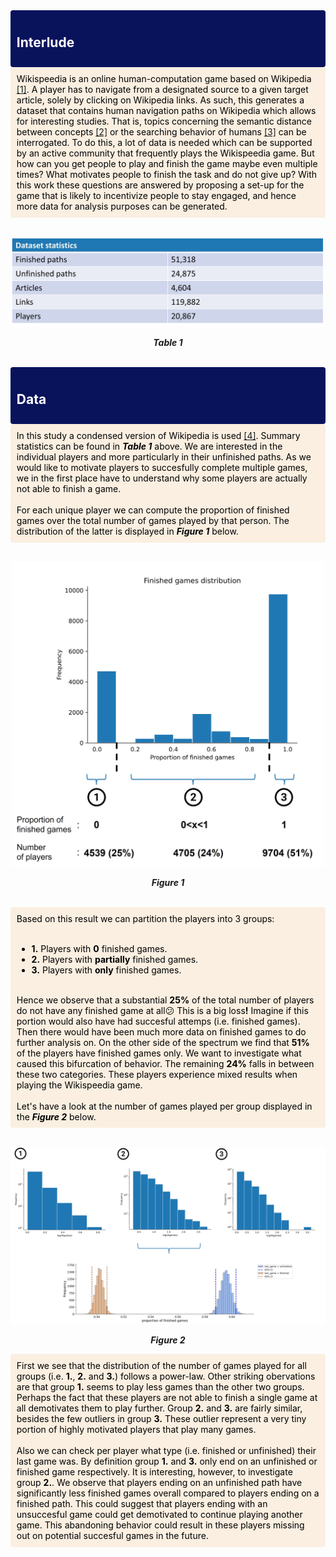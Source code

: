 <div style='background-color:#08135c; border-left: solid #darkblue 4px; border-radius: 4px; padding:0.7em;'>
       <h2 style="color:white">Interlude</h2>
</div>
<div style='background-color:#faefe1; border-left: solid #darkblue 4px; border-radius: 4px; padding:0.7em;'>
    <span style="color:black">
        Wikispeedia is an online human-computation game based on Wikipedia <a href="https://dlab.epfl.ch/wikispeedia/play/">[1]</a>. A player has to navigate from a designated source to a given target article, solely by clicking on Wikipedia links. As such, this generates a dataset that contains human navigation paths on Wikipedia which allows for interesting studies. That is, topics concerning the semantic distance between concepts <a href="http://infolab.stanford.edu/~west1/pubs/West-Pineau-Precup_IJCAI-09.pdf">[2]</a> or the searching behavior of humans <a href="http://infolab.stanford.edu/~west1/pubs/West-Leskovec_WWW-12.pdf">[3]</a> can be interrogated. To do this, a lot of data is needed which can be supported by an active community that frequently plays the Wikispeedia game.  But how can you get people to play and finish the game maybe even multiple times? What motivates people to finish the task and do not give up? With this work these questions are answered by proposing a set-up for the game that is likely to incentivize people to stay engaged, and hence more data for analysis purposes can be generated.
    </span>
</div>
<br />
<p align="center">
    <img src="figures/data_statistics.jpg" width="500"/> 
</p>
<p align="center">
    <i ><b>Table 1</b></i>
</p>
<br />
<div style='background-color:#08135c; border-left: solid #darkblue 4px; border-radius: 4px; padding:0.7em;'>
       <h2 style="color:white">Data</h2>
</div>
<div style='background-color:#faefe1; border-left: solid #darkblue 4px; border-radius: 4px; padding:0.7em;'>
    <span style="color:black">
        In this study a condensed version of Wikipedia is used <a href="https://snap.stanford.edu/data/wikispeedia.html">[4]</a>. Summary statistics can be found in <i><b>Table 1</b></i> above. We are interested in the individual players and more particularly in their unfinished paths. As we would like to motivate players to succesfully complete multiple games, we in the first place have to understand why some players are actually not able to finish a game. <br><br>
        For each unique player we can compute the proportion of finished games over the total number of games played by that person. The distribution of the latter is displayed in <i><b>Figure 1</b></i> below.
    </span>
</div>
<br />
<p align="center">
    <img src="figures/fig1.jpg" width="500"/> 
</p>
<p align="center">
    <i ><b>Figure 1</b></i>
</p>
<br />
<div style='background-color:#faefe1; border-left: solid #darkblue 4px; border-radius: 4px; padding:0.7em;'>
    <span style="color:black">
        Based on this result we can partition the players into 3 groups: <br><br>
        <ul>
            <li><b>1.</b> Players with <b>0</b> finished games. </li>
            <li><b>2.</b> Players with <b>partially</b> finished games. </li>
            <li><b>3.</b> Players with <b>only</b> finished games. </li>
        </ul> <br>
        Hence we observe that a substantial <b>25%</b> of the total number of players do not have any finished game at all&#128533; This is a big loss<b>!</b> Imagine if this portion would also have had succesful attemps (i.e. finished games). Then there would have been much more data on finished games to do further analysis on. On the other side of the spectrum we find that <b>51%</b> of the players have finished games only. We want to investigate what caused this bifurcation of behavior. The remaining <b>24%</b> falls in between these two categories. These players experience mixed results when playing the Wikispeedia game. <br><br>
        Let's have a look at the number of games played per group displayed in the <i><b>Figure 2</b></i> below.
    </span>
</div>
<br />
<p align="center">
    <img src="figures/fig2.jpg" width="700"/> 
</p>
<p align="center">
    <i ><b>Figure 2</b></i>
</p>
<div style='background-color:#faefe1; border-left: solid #darkblue 4px; border-radius: 4px; padding:0.7em;'>
    <span style="color:black">
        First we see that the distribution of the number of games played for all groups (i.e. <b>1.</b>, <b>2.</b> and <b>3.</b>) follows a power-law.  Other striking obervations are that group <b>1.</b> seems to play less games than the other two groups. Perhaps the fact that these players are not able to finish a single game at all demotivates them to play further. Group <b>2.</b> and <b>3.</b> are fairly similar, besides the few outliers in group <b>3.</b> These outlier represent a very tiny portion of highly motivated players that play many games.<br><br>
        Also we can check per player what type (i.e. finished or unfinished) their last game was. By definition group <b>1.</b> and <b>3.</b> only end on an unfinished or finished game respectively. It is interesting, however, to investigate group <b>2.</b>. We observe that players ending on an unfinished path have significantly less finished games overall compared to players ending on a finished path. This could suggest that players ending with an unsuccesful game could get demotivated to continue playing another game. This abandoning behavior could result in these players missing out on potential succesful games in the future.
    </span>
</div>